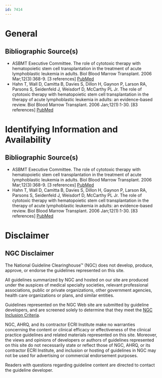 ```yaml
---
id: 7414
---
```


# General

## Bibliographic Source(s)

- ASBMT Executive Committee. The role of cytotoxic therapy with hematopoietic stem cell transplantation in the treatment of acute lymphoblastic leukemia in adults. Biol Blood Marrow Transplant. 2006 Mar;12(3):368-9. [3 references] [ PubMed ](http://www.ncbi.nlm.nih.gov/entrez/query.fcgi?cmd=Retrieve&db=pubmed&dopt=Abstract&list_uids=16503507)
- Hahn T, Wall D, Camitta B, Davies S, Dillon H, Gaynon P, Larson RA, Parsons S, Seidenfeld J, Weisdorf D, McCarthy PL Jr. The role of cytotoxic therapy with hematopoietic stem cell transplantation in the therapy of acute lymphoblastic leukemia in adults: an evidence-based review. Biol Blood Marrow Transplant. 2006 Jan;12(1):1-30. [83 references] [ PubMed ](http://www.ncbi.nlm.nih.gov/entrez/query.fcgi?cmd=Retrieve&db=pubmed&dopt=Abstract&list_uids=16399566)

# Identifying Information and Availability

## Bibliographic Source(s)

- ASBMT Executive Committee. The role of cytotoxic therapy with hematopoietic stem cell transplantation in the treatment of acute lymphoblastic leukemia in adults. Biol Blood Marrow Transplant. 2006 Mar;12(3):368-9. [3 references] [ PubMed ](http://www.ncbi.nlm.nih.gov/entrez/query.fcgi?cmd=Retrieve&db=pubmed&dopt=Abstract&list_uids=16503507)
- Hahn T, Wall D, Camitta B, Davies S, Dillon H, Gaynon P, Larson RA, Parsons S, Seidenfeld J, Weisdorf D, McCarthy PL Jr. The role of cytotoxic therapy with hematopoietic stem cell transplantation in the therapy of acute lymphoblastic leukemia in adults: an evidence-based review. Biol Blood Marrow Transplant. 2006 Jan;12(1):1-30. [83 references] [ PubMed ](http://www.ncbi.nlm.nih.gov/entrez/query.fcgi?cmd=Retrieve&db=pubmed&dopt=Abstract&list_uids=16399566)

# Disclaimer

## NGC Disclaimer

The National Guideline Clearinghouse™ (NGC) does not develop, produce, approve, or endorse the guidelines represented on this site.

All guidelines summarized by NGC and hosted on our site are produced under the auspices of medical specialty societies, relevant professional associations, public or private organizations, other government agencies, health care organizations or plans, and similar entities.

Guidelines represented on the NGC Web site are submitted by guideline developers, and are screened solely to determine that they meet the [NGC Inclusion Criteria](/help-and-about/summaries/inclusion-criteria).

NGC, AHRQ, and its contractor ECRI Institute make no warranties concerning the content or clinical efficacy or effectiveness of the clinical practice guidelines and related materials represented on this site. Moreover, the views and opinions of developers or authors of guidelines represented on this site do not necessarily state or reflect those of NGC, AHRQ, or its contractor ECRI Institute, and inclusion or hosting of guidelines in NGC may not be used for advertising or commercial endorsement purposes.

Readers with questions regarding guideline content are directed to contact the guideline developer.

